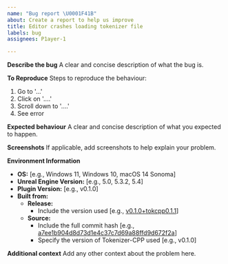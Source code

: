 ```yaml
---
name: "Bug report \U0001F41B"
about: Create a report to help us improve
title: Editor crashes loading tokenizer file
labels: bug
assignees: P1ayer-1

---
```


**Describe the bug**
A clear and concise description of what the bug is.

**To Reproduce**
Steps to reproduce the behaviour:
1. Go to '...'
2. Click on '....'
3. Scroll down to '....'
4. See error

**Expected behaviour**
A clear and concise description of what you expected to happen.

**Screenshots**
If applicable, add screenshots to help explain your problem.

**Environment Information**
- **OS:** [e.g., Windows 11, Windows 10, macOS 14 Sonoma]
- **Unreal Engine Version:** [e.g., 5.0, 5.3.2, 5.4]
- **Plugin Version:** [e.g., v0.1.0]
- **Built from:** 
  - **Release:**
    - Include the version used [e.g., [v0.1.0+tokcpp0.1.1](https://github.com/P1ayer-1/Tokenizers-UE5/releases/tag/v0.1.0%2Btokcpp0.1.1)]
  - **Source:**
    - Include the full commit hash [e.g., [a7ee1b904d8d73d1e4c37c7d69a88ffd9d672f2a](https://github.com/P1ayer-1/Tokenizers-UE5/tree/a7ee1b904d8d73d1e4c37c7d69a88ffd9d672f2a)] 
    - Specify the version of Tokenizer-CPP used [e.g., v0.1.0]


**Additional context**
Add any other context about the problem here.
